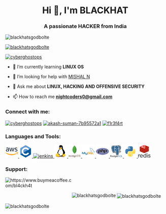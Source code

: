 <h1 align="center">Hi 👋, I'm BLACKHAT</h1>
<h3 align="center">A passionate HACKER from India</h3>

<p align="left"> <img src="https://komarev.com/ghpvc/?username=blackhatsgodbolte&label=Profile%20views&color=0e75b6&style=flat" alt="blackhatsgodbolte" /> </p>

<p align="left"> <a href="https://github.com/ryo-ma/github-profile-trophy"><img src="https://github-profile-trophy.vercel.app/?username=blackhatsgodbolte" alt="blackhatsgodbolte" /></a> </p>

<p align="left"> <a href="https://twitter.com/cyberghostops" target="blank"><img src="https://img.shields.io/twitter/follow/cyberghostops?logo=twitter&style=for-the-badge" alt="cyberghostops" /></a> </p>

- 🌱 I’m currently learning **LINUX OS**

- 🤝 I’m looking for help with [MISHAL N](github.com/py0x11)

- 💬 Ask me about **LINUX, HACKING AND OFFENSIVE SECURITY**

- 📫 How to reach me **nightcoders0@gmail.com**

<h3 align="left">Connect with me:</h3>
<p align="left">
<a href="https://twitter.com/cyberghostops" target="blank"><img align="center" src="https://raw.githubusercontent.com/rahuldkjain/github-profile-readme-generator/master/src/images/icons/Social/twitter.svg" alt="cyberghostops" height="30" width="40" /></a>
<a href="https://linkedin.com/in/akash-suman-7b95572a1" target="blank"><img align="center" src="https://raw.githubusercontent.com/rahuldkjain/github-profile-readme-generator/master/src/images/icons/Social/linked-in-alt.svg" alt="akash-suman-7b95572a1" height="30" width="40" /></a>
<a href="https://www.hackerrank.com/f1r3f4rt" target="blank"><img align="center" src="https://raw.githubusercontent.com/rahuldkjain/github-profile-readme-generator/master/src/images/icons/Social/hackerrank.svg" alt="f1r3f4rt" height="30" width="40" /></a>
</p>

<h3 align="left">Languages and Tools:</h3>
<p align="left"> <a href="https://aws.amazon.com" target="_blank" rel="noreferrer"> <img src="https://raw.githubusercontent.com/devicons/devicon/master/icons/amazonwebservices/amazonwebservices-original-wordmark.svg" alt="aws" width="40" height="40"/> </a> <a href="https://www.cprogramming.com/" target="_blank" rel="noreferrer"> <img src="https://raw.githubusercontent.com/devicons/devicon/master/icons/c/c-original.svg" alt="c" width="40" height="40"/> </a> <a href="https://www.jenkins.io" target="_blank" rel="noreferrer"> <img src="https://www.vectorlogo.zone/logos/jenkins/jenkins-icon.svg" alt="jenkins" width="40" height="40"/> </a> <a href="https://www.linux.org/" target="_blank" rel="noreferrer"> <img src="https://raw.githubusercontent.com/devicons/devicon/master/icons/linux/linux-original.svg" alt="linux" width="40" height="40"/> </a> <a href="https://www.mongodb.com/" target="_blank" rel="noreferrer"> <img src="https://raw.githubusercontent.com/devicons/devicon/master/icons/mongodb/mongodb-original-wordmark.svg" alt="mongodb" width="40" height="40"/> </a> <a href="https://www.mysql.com/" target="_blank" rel="noreferrer"> <img src="https://raw.githubusercontent.com/devicons/devicon/master/icons/mysql/mysql-original-wordmark.svg" alt="mysql" width="40" height="40"/> </a> <a href="https://www.php.net" target="_blank" rel="noreferrer"> <img src="https://raw.githubusercontent.com/devicons/devicon/master/icons/php/php-original.svg" alt="php" width="40" height="40"/> </a> <a href="https://www.postgresql.org" target="_blank" rel="noreferrer"> <img src="https://raw.githubusercontent.com/devicons/devicon/master/icons/postgresql/postgresql-original-wordmark.svg" alt="postgresql" width="40" height="40"/> </a> <a href="https://www.python.org" target="_blank" rel="noreferrer"> <img src="https://raw.githubusercontent.com/devicons/devicon/master/icons/python/python-original.svg" alt="python" width="40" height="40"/> </a> <a href="https://redis.io" target="_blank" rel="noreferrer"> <img src="https://raw.githubusercontent.com/devicons/devicon/master/icons/redis/redis-original-wordmark.svg" alt="redis" width="40" height="40"/> </a> </p>

<h3 align="left">Support:</h3>
<p><a href="https://www.buymeacoffee.com/https://www.buymeacoffee.com/bl4ckh4t"> <img align="left" src="https://cdn.buymeacoffee.com/buttons/v2/default-yellow.png" height="50" width="210" alt="https://www.buymeacoffee.com/bl4ckh4t" /></a></p><br><br>

<p><img align="left" src="https://github-readme-stats.vercel.app/api/top-langs?username=blackhatsgodbolte&show_icons=true&locale=en&layout=compact" alt="blackhatsgodbolte" /></p>

<p>&nbsp;<img align="center" src="https://github-readme-stats.vercel.app/api?username=blackhatsgodbolte&show_icons=true&locale=en" alt="blackhatsgodbolte" /></p>

<p><img align="center" src="https://github-readme-streak-stats.herokuapp.com/?user=blackhatsgodbolte&" alt="blackhatsgodbolte" /></p>
